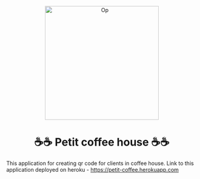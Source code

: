 <div align="center">
  <br>
  <img alt="Op" src="https://github.com/Enotik-code/coffee-team/blob/main/petit_photo.png" width="300px">
  <h1>☕☕ Petit coffee house ☕☕</h1>
</div>

This application for creating qr code for clients in coffee house. 
Link to this application deployed on heroku - https://petit-coffee.herokuapp.com
